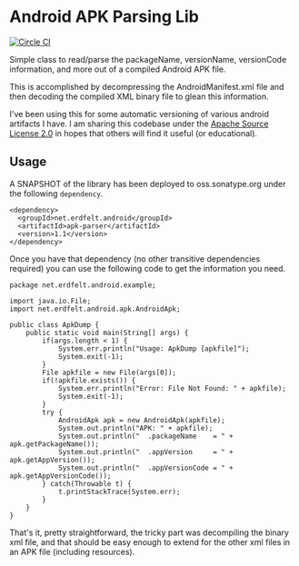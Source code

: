 Android APK Parsing Lib
=======================

[![Circle CI](https://circleci.com/gh/joakime/android-apk-parser.svg?style=svg)](https://circleci.com/gh/joakime/android-apk-parser)

Simple class to read/parse the packageName, versionName, versionCode
information, and more out of a compiled Android APK file.

This is accomplished by decompressing the AndroidManifest.xml file and
then decoding the compiled XML binary file to glean this information.

I've been using this for some automatic versioning of various android
artifacts I have.  I am sharing this codebase under the [Apache Source
License 2.0](https://github.com/joakime/android-apk-parser/blob/master/LICENSE-2.0.txt)
in hopes that others will find it useful (or educational).

## Usage ##

A SNAPSHOT of the library has been deployed to oss.sonatype.org under
the following `dependency`.

    <dependency>
      <groupId>net.erdfelt.android</groupId>
      <artifactId>apk-parser</artifactId>
      <version>1.1</version>
    </dependency>

Once you have that dependency (no other transitive dependencies required)
you can use the following code to get the information you need.

    package net.erdfelt.android.example;

    import java.io.File;
    import net.erdfelt.android.apk.AndroidApk;
    
    public class ApkDump {
        public static void main(String[] args) {
            if(args.length < 1) {
                System.err.println("Usage: ApkDump [apkfile]");
                System.exit(-1);
            }
            File apkfile = new File(args[0]);
            if(!apkfile.exists()) {
                System.err.println("Error: File Not Found: " + apkfile);
                System.exit(-1);
            }
            try {
                AndroidApk apk = new AndroidApk(apkfile);
                System.out.println("APK: " + apkfile);
                System.out.println("  .packageName    = " + apk.getPackageName());
                System.out.println("  .appVersion     = " + apk.getAppVersion());
                System.out.println("  .appVersionCode = " + apk.getAppVersionCode());
            } catch(Throwable t) {
                t.printStackTrace(System.err);
            }
        }
    }

That's it, pretty straightforward, the tricky part was decompiling the binary xml
file, and that should be easy enough to extend for the other xml files in an APK
file (including resources).


